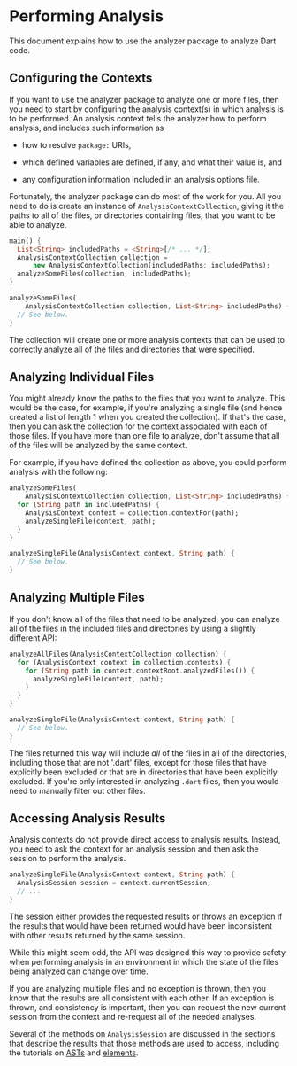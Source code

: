 # Performing Analysis

This document explains how to use the analyzer package to analyze Dart code.

## Configuring the Contexts

If you want to use the analyzer package to analyze one or more files, then you
need to start by configuring the analysis context(s) in which analysis is to be
performed. An analysis context tells the analyzer how to perform analysis, and
includes such information as

- how to resolve `package:` URIs,

- which defined variables are defined, if any, and what their value is, and

- any configuration information included in an analysis options file.

Fortunately, the analyzer package can do most of the work for you. All you need
to do is create an instance of `AnalysisContextCollection`, giving it the paths
to all of the files, or directories containing files, that you want to be able
to analyze.

```dart
main() {
  List<String> includedPaths = <String>[/* ... */];
  AnalysisContextCollection collection =
      new AnalysisContextCollection(includedPaths: includedPaths);
  analyzeSomeFiles(collection, includedPaths);
}

analyzeSomeFiles(
    AnalysisContextCollection collection, List<String> includedPaths) {
  // See below.
}
```

The collection will create one or more analysis contexts that can be used to
correctly analyze all of the files and directories that were specified.

## Analyzing Individual Files

You might already know the paths to the files that you want to analyze. This
would be the case, for example, if you're analyzing a single file (and hence
created a list of length 1 when you created the collection). If that's the case,
then you can ask the collection for the context associated with each of those
files. If you have more than one file to analyze, don't assume that all of the
files will be analyzed by the same context.

For example, if you have defined the collection as above, you could perform
analysis with the following:

```dart
analyzeSomeFiles(
    AnalysisContextCollection collection, List<String> includedPaths) {
  for (String path in includedPaths) {
    AnalysisContext context = collection.contextFor(path);
    analyzeSingleFile(context, path);
  }
}

analyzeSingleFile(AnalysisContext context, String path) {
  // See below.
}
```

## Analyzing Multiple Files

If you don't know all of the files that need to be analyzed, you can analyze
all of the files in the included files and directories by using a slightly
different API:

```dart
analyzeAllFiles(AnalysisContextCollection collection) {
  for (AnalysisContext context in collection.contexts) {
    for (String path in context.contextRoot.analyzedFiles()) {
      analyzeSingleFile(context, path);
    }
  }
}

analyzeSingleFile(AnalysisContext context, String path) {
  // See below.
}
```

The files returned this way will include _all_ of the files in all of the
directories, including those that are not '.dart' files, except for those files
that have explicitly been excluded or that are in directories that have been
explicitly excluded. If you're only interested in analyzing `.dart` files, then
you would need to manually filter out other files.

## Accessing Analysis Results

Analysis contexts do not provide direct access to analysis results. Instead, you
need to ask the context for an analysis session and then ask the session to
perform the analysis.

```dart
analyzeSingleFile(AnalysisContext context, String path) {
  AnalysisSession session = context.currentSession;
  // ...
}
```

The session either provides the requested results or throws an exception if the
results that would have been returned would have been inconsistent with other
results returned by the same session.

While this might seem odd, the API was designed this way to provide safety when
performing analysis in an environment in which the state of the files being
analyzed can change over time.

If you are analyzing multiple files and no exception is thrown, then you know
that the results are all consistent with each other. If an exception is thrown,
and consistency is important, then you can request the new current session from
the context and re-request all of the needed analyses.

Several of the methods on `AnalysisSession` are discussed in the sections that
describe the results that those methods are used to access, including the
tutorials on [ASTs][ast] and [elements][element].

[ast]: ast.md
[element]: element.md
